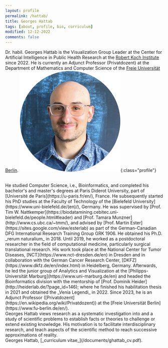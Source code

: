 ```yaml
---
layout: profile
permalink: /hattab/
title: Georges Hattab
tags: [about, profile, bio, curriculum]
modified: 12-12-2022
comments: false
---
```


Dr. habil. Georges Hattab is the Visualization Group Leader at the Center for Artificial Intelligence in Public Health Research at the [Robert Koch Institute](https://www.rki.de/EN/) since 2022. He is currently an Adjunct Professor (Privatdozent) at the Department of Mathematics and Computer Science of the [Freie Universität Berlin](https://www.fu-berlin.de/en/). 
![](/images/profiles/hattab.png){:class="profile"}

<br/>
He studied Computer Science, i.e., Bioinformatics, and completed his bachelor's and master's degrees at Paris Diderot University, part of [Université de Paris](https://u-paris.fr/en/), France.
He subsequently started his PhD studies at the Faculty of Technology of the [Bielefeld University](https://www.uni-bielefeld.de/(en)/), Germany. He was supervised by [Prof. Tim W. Nattkemper](https://biodatamining.cebitec.uni-bielefeld.de/people.html#leader) and [Prof. Tamara Munzner](http://www.cs.ubc.ca/~tmm/), and advised by [Prof. Martin Ester](https://sites.google.com/view/esterlab) as part of the German-Canadian DFG International Research Training Group GRK 1906. 
He obtained his Ph.D. _rerum naturalium_ in 2018. 
Until 2019, he worked as a postdoctoral researcher in the field of computational medicine, particularly surgical translational research.
His work took place at the National Center for Tumor Diseases, [NCT](https://www.nct-dresden.de/en) in Dresden and in collaboration with the German Cancer Research Center, [DKFZ](https://www.dkfz.de/en/index.html) in Heidelberg, Germany.
Afterwards, he led the junior group of Analytics and Visualization at the [Philipps-Universität Marburg](https://www.uni-marburg.de/en) and headed the Bioinformatics division with the mentorship of [Prof. Dominik Heider](http://heiderlab.de/?page_id=146); where he finished his habilitation thesis in 2021 and obtained the _Venia Legendi_ in 2022. Since 2023, he is an Adjunct Professor ([Privatdozent](https://en.wikipedia.org/wiki/Privatdozent)) at the [Freie Universität Berlin](https://www.fu-berlin.de/en/). 

<br/>
Georges Hattab views research as a systematic investigation into and a study of scientific problems to establish facts or theories to challenge or extend existing knowledge. His motivation is to facilitate interdisciplinary research, and teach aspects of the scientific method to reach successive approximations of reality.

<br/>
Georges Hattab, [_curriculum vitae_](/documents/ghattab_cv.pdf).